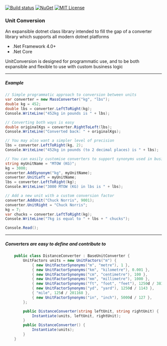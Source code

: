 ﻿[![Build status](https://ci.appveyor.com/api/projects/status/9oix5m8lgqybda72?svg=true)](https://ci.appveyor.com/project/Stratajet/unit-conversion)
[![NuGet](https://img.shields.io/nuget/v/UnitConversion.svg?maxAge=2592000)](https://www.nuget.org/packages/UnitConversion)
[![MIT License](https://img.shields.io/github/license/Stratajet/UnitConversion.svg)](https://raw.githubusercontent.com/Stratajet/UnitConversion/master/LICENSE)

### Unit Conversion

An expansible dotnet class library intended to fill the gap of a converter library which supports all modern dotnet platforms
* .Net Framework 4.0+
* .Net Core

UnitConversion is designed for programmatic use, and to be both expansible and flexible to use with custom business logic

***
##### Example

```C#
// Simple programmatic approach to conversion between units
var converter = new MassConverter("kg", "lbs");
double kg = 452;
double lbs = converter.LeftToRight(kg);
Console.WriteLine("452kg in pounds is " + lbs);

// Converting both ways is easy
double originalKgs = converter.RightToLeft(lbs);
Console.WriteLine("Converted back: " + originalKgs);

// You may also want a simpler level of precision
lbs = converter.LeftToRight(kg, 2);
Console.WriteLine("452kg in pounds (to 2 decimal places) is " + lbs);

// You can easily customise converters to support synonyms used in business logic, such as those stored on a database
string myUnitName = "MTOW (KG)";
kg = 3000;
converter.AddSynonym("kg", myUnitName);
converter.UnitLeft = myUnitName;
lbs = converter.LeftToRight(kg);
Console.WriteLine("3000 MTOW (KG) in lbs is " + lbs);

// Add a new unit with a custom conversion factor
converter.AddUnit("Chuck Norris", 9001);
converter.UnitRight = "Chuck Norris";
kg = 7;
var chucks = converter.LeftToRight(kg);
Console.WriteLine("7kg is equal to " + lbs + " chucks");

Console.Read();
```

****
##### Converters are easy to define and contribute to
```C#
    public class DistanceConverter : BaseUnitConverter {
        UnitFactors units = new UnitFactors("m") {
            { new UnitFactorSynonyms("m", "metre"), 1 },
            { new UnitFactorSynonyms("km", "kilometre"), 0.001 },
            { new UnitFactorSynonyms("cm", "centimetre"), 100 },
            { new UnitFactorSynonyms("mm", "millimetre"), 1000 },
            { new UnitFactorSynonyms("ft", "foot", "feet"), 1250d / 381 },
            { new UnitFactorSynonyms("yd", "yard"), 1250d / 1143 },
            { "mile", 125d / 201168 },
            { new UnitFactorSynonyms("in", "inch"), 5000d / 127 },
        };

        public DistanceConverter(string leftUnit, string rightUnit) {
            Instantiate(units, leftUnit, rightUnit);
        }
        public DistanceConverter() {
            Instantiate(units);
        }
    }
```